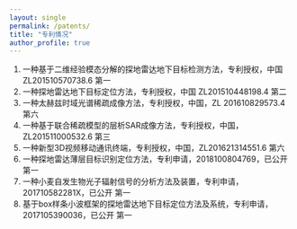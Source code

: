 ```yaml
---
layout: single
permalink: /patents/
title: "专利情况"
author_profile: true
---
```


1. 一种基于二维经验模态分解的探地雷达地下目标检测方法，专利授权，中国 ZL201510570738.6 第一
2. 一种探地雷达地下目标定位方法，专利授权，中国 ZL201510448198.4 第二
3. 一种太赫兹时域光谱稀疏成像方法，专利授权，中国，ZL 201610829573.4 第六
4. 一种基于联合稀疏模型的层析SAR成像方法，专利授权，中国，ZL201511000532.6 第三
5. 一种新型3D视频移动通讯终端，专利授权，中国，ZL201621314551.6 第六
6. 一种探地雷达薄层目标识别定位方法，专利申请，2018100804769，已公开 第一
7. 一种小麦自发生物光子辐射信号的分析方法及装置，专利申请，201710582281X，已公开 第一
8. 基于box样条小波框架的探地雷达地下目标定位方法及系统，专利申请，2017105390036，已公开 第一